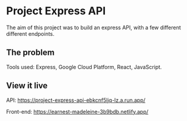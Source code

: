 # Project Express API

The aim of this project was to build an express API, with a few different different endpoints.

## The problem

Tools used:
Express, Google Cloud Platform, React, JavaScript.


## View it live

API:
https://project-express-api-ebkcnf5ljq-lz.a.run.app/

Front-end:
https://earnest-madeleine-3b9bdb.netlify.app/


